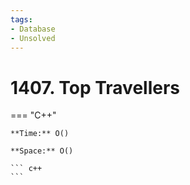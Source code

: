 ```yaml
---
tags:
- Database
- Unsolved
---
```



# 1407. Top Travellers

=== "C++"

    **Time:** O()

    **Space:** O()

    ``` c++
    ```